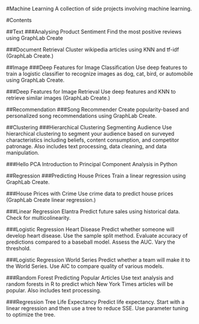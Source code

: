 #Machine Learning
A collection of side projects involving machine learning.

#Contents

##Text
###Analysing Product Sentiment
Find the most positive reviews using GraphLab Create

###Document Retrieval
Cluster wikipedia articles using KNN and tf-idf (GraphLab Create.)

##Image
###Deep Features for Image Classification
Use deep features to train a logistic classifier to recognize images as dog, cat, bird, or automobile using GraphLab Create.

###Deep Features for Image Retrieval
Use deep features and KNN to retrieve similar images (GraphLab Create.)

##Recommendation
###Song Recommender
Create popularity-based and personalized song recommendations using GraphLab Create.

##Clustering
###Hierarchical Clustering Segmenting Audience
Use hierarchical clustering to segment your audience based on surveyed characteristics including beliefs, content consumption, and competitor patronage. Also includes text processing, data cleaning, and data manipulation.

###Hello PCA
Introduction to Principal Component Analysis in Python

##Regression
###Predicting House Prices
Train a linear regression using GraphLab Create.

###House Prices with Crime
Use crime data to predict house prices (GraphLab Create linear regression.)

###Linear Regression Elantra
Predict future sales using historical data. Check for multicolinearity.

###Logistic Regression Heart Disease
Predict whether someone will develop heart disease. Use the sample split method. Evaluate accuracy of predictions compared to a baseball model. Assess the AUC. Vary the threshold.

###Logistic Regression World Series
Predict whether a team will make it to the World Series. Use AIC to compare quality of various models.

###Random Forest Predicting Popular Articles
Use text analysis and random forests in R to predict which New York Times articles will be popular. Also includes text processing.

###Regression Tree Life Expectancy
Predict life expectancy. Start with a linear regression and then use a tree to reduce SSE. Use parameter tuning to optimize the tree. 



 


